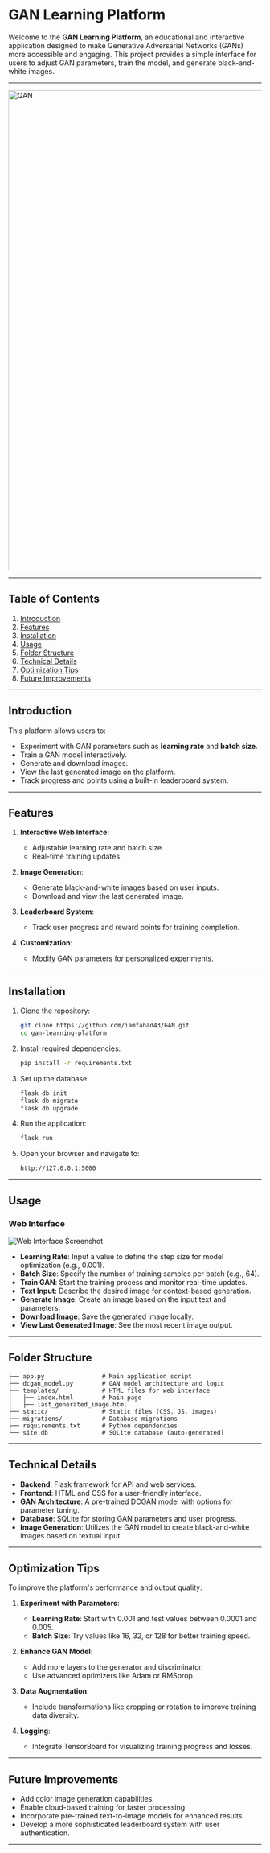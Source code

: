 # GAN Learning Platform

Welcome to the **GAN Learning Platform**, an educational and interactive application designed to make Generative Adversarial Networks (GANs) more accessible and engaging. This project provides a simple interface for users to adjust GAN parameters, train the model, and generate black-and-white images.

---

<img width="955" alt="GAN" src="https://github.com/user-attachments/assets/92a29567-9332-4099-91de-c39be3d438c1" />


---

## Table of Contents

1. [Introduction](#introduction)
2. [Features](#features)
3. [Installation](#installation)
4. [Usage](#usage)
5. [Folder Structure](#folder-structure)
6. [Technical Details](#technical-details)
7. [Optimization Tips](#optimization-tips)
8. [Future Improvements](#future-improvements)

---

## Introduction

This platform allows users to:
- Experiment with GAN parameters such as **learning rate** and **batch size**.
- Train a GAN model interactively.
- Generate and download images.
- View the last generated image on the platform.
- Track progress and points using a built-in leaderboard system.

---

## Features

1. **Interactive Web Interface**:
   - Adjustable learning rate and batch size.
   - Real-time training updates.

2. **Image Generation**:
   - Generate black-and-white images based on user inputs.
   - Download and view the last generated image.

3. **Leaderboard System**:
   - Track user progress and reward points for training completion.

4. **Customization**:
   - Modify GAN parameters for personalized experiments.

---

## Installation

1. Clone the repository:
   ```bash
   git clone https://github.com/iamfahad43/GAN.git
   cd gan-learning-platform
   ```

2. Install required dependencies:
   ```bash
   pip install -r requirements.txt
   ```

3. Set up the database:
   ```bash
   flask db init
   flask db migrate
   flask db upgrade
   ```

4. Run the application:
   ```bash
   flask run
   ```

5. Open your browser and navigate to:
   ```
   http://127.0.0.1:5000
   ```

---

## Usage

### Web Interface

![Web Interface Screenshot](GAN.png)

- **Learning Rate**: Input a value to define the step size for model optimization (e.g., 0.001).
- **Batch Size**: Specify the number of training samples per batch (e.g., 64).
- **Train GAN**: Start the training process and monitor real-time updates.
- **Text Input**: Describe the desired image for context-based generation.
- **Generate Image**: Create an image based on the input text and parameters.
- **Download Image**: Save the generated image locally.
- **View Last Generated Image**: See the most recent image output.

---

## Folder Structure

```
├── app.py                # Main application script
├── dcgan_model.py        # GAN model architecture and logic
├── templates/            # HTML files for web interface
│   ├── index.html        # Main page
│   ├── last_generated_image.html
├── static/               # Static files (CSS, JS, images)
├── migrations/           # Database migrations
├── requirements.txt      # Python dependencies
└── site.db               # SQLite database (auto-generated)
```

---

## Technical Details

- **Backend**: Flask framework for API and web services.
- **Frontend**: HTML and CSS for a user-friendly interface.
- **GAN Architecture**: A pre-trained DCGAN model with options for parameter tuning.
- **Database**: SQLite for storing GAN parameters and user progress.
- **Image Generation**: Utilizes the GAN model to create black-and-white images based on textual input.

---

## Optimization Tips

To improve the platform's performance and output quality:

1. **Experiment with Parameters**:
   - **Learning Rate**: Start with 0.001 and test values between 0.0001 and 0.005.
   - **Batch Size**: Try values like 16, 32, or 128 for better training speed.

2. **Enhance GAN Model**:
   - Add more layers to the generator and discriminator.
   - Use advanced optimizers like Adam or RMSprop.

3. **Data Augmentation**:
   - Include transformations like cropping or rotation to improve training data diversity.

4. **Logging**:
   - Integrate TensorBoard for visualizing training progress and losses.

---

## Future Improvements

- Add color image generation capabilities.
- Enable cloud-based training for faster processing.
- Incorporate pre-trained text-to-image models for enhanced results.
- Develop a more sophisticated leaderboard system with user authentication.

---
